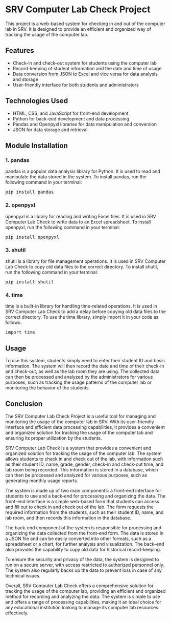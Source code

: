 <h1>SRV Computer Lab Check Project</h1>
<p>This project is a web-based system for checking in and out of the computer lab in SRV. It is designed to provide an
    efficient and organized way of tracking the usage of the computer lab.</p>
<h2>Features</h2>
<ul>
    <li>Check-in and check-out system for students using the computer lab</li>
    <li>Record-keeping of student information and the date and time of usage</li>
    <li>Data conversion from JSON to Excel and vice versa for data analysis and storage</li>
    <li>User-friendly interface for both students and administrators</li>
</ul>
<h2>Technologies Used</h2>
<ul>
    <li>HTML, CSS, and JavaScript for front-end development</li>
    <li>Python for back-end development and data processing</li>
    <li>Pandas and Openpyxl libraries for data manipulation and conversion</li>
    <li>JSON for data storage and retrieval</li>
</ul>
<h2>Module Installation</h2>
<h3>1. pandas</h3>
<p>pandas is a popular data analysis library for Python. It is used to read and manipulate the data stored in the
    system. To install pandas, run the following command in your terminal:</p>
<pre>pip install pandas</pre>
<h3>2. openpyxl</h3>
<p>openpyxl is a library for reading and writing Excel files. It is used in SRV Computer Lab Check to write data to an
    Excel spreadsheet. To install openpyxl, run the following command in your terminal:</p>
<pre>pip install openpyxl</pre>
<h3>3. shutil</h3>
<p>shutil is a library for file management operations. It is used in SRV Computer Lab Check to copy old data files to
    the correct directory. To install shutil, run the following command in your terminal:</p>
<pre>pip install shutil</pre>
<h3>4. time</h3>
<p>time is a built-in library for handling time-related operations. It is used in SRV Computer Lab Check to add a delay
    before copying old data files to the correct directory. To use the time library, simply import it in your code as
    follows:</p>
<pre>import time</pre>
<h2>Usage</h2>
<p>To use this system, students simply need to enter their student ID and basic information. The system will then record
    the date and time of their check-in and check-out, as well as the lab room they are using. The collected data can
    then be processed and analyzed by the administrators for various purposes, such as tracking the usage patterns of
    the computer lab or monitoring the behavior of the students.</p>
<h2>Conclusion</h2>
<p>The SRV Computer Lab Check Project is a useful tool for managing and monitoring the usage of the computer lab in SRV.
    With its user-friendly interface and efficient data processing capabilities, it provides a convenient and organized
    solution for tracking the usage of the computer lab and ensuring its proper utilization by the students.</p>
<p>
    SRV Computer Lab Check is a system that provides a convenient and organized solution for tracking the usage of the
    computer lab. The system allows students to check in and check out of the lab, with information such as their
    student ID, name, grade, gender, check-in and check-out time, and lab room being recorded. This information is
    stored in a database, which can then be processed and analyzed for various purposes, such as generating monthly
    usage reports.
</p>
<p>
    The system is made up of two main components: a front-end interface for students to use and a back-end for
    processing and organizing the data. The front-end interface is a simple web-based form that students can access and
    fill out to check in and check out of the lab. The form requests the required information from the students, such as
    their student ID, name, and lab room, and then records this information in the database.
</p>
<p>
    The back-end component of the system is responsible for processing and organizing the data collected from the
    front-end form. The data is stored in a JSON file and can be easily converted into other formats, such as a
    spreadsheet or a chart, for further analysis and visualization. The back-end also provides the capability to copy
    old data for historical record-keeping.
</p>
<p>
    To ensure the security and privacy of the data, the system is designed to run on a secure server, with access
    restricted to authorized personnel only. The system also regularly backs up the data to prevent loss in case of any
    technical issues.
</p>
<p>
    Overall, SRV Computer Lab Check offers a comprehensive solution for tracking the usage of the computer lab,
    providing an efficient and organized method for recording and analyzing the data. The system is simple to use and
    offers a range of processing capabilities, making it an ideal choice for any educational institution looking to
    manage its computer lab resources effectively.
</p>
